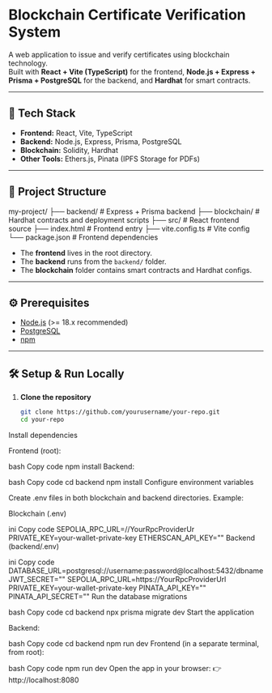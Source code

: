 # Blockchain Certificate Verification System

A web application to issue and verify certificates using blockchain technology.  
Built with **React + Vite (TypeScript)** for the frontend, **Node.js + Express + Prisma + PostgreSQL** for the backend, and **Hardhat** for smart contracts.

---

## 🚀 Tech Stack

- **Frontend:** React, Vite, TypeScript  
- **Backend:** Node.js, Express, Prisma, PostgreSQL  
- **Blockchain:** Solidity, Hardhat  
- **Other Tools:** Ethers.js, Pinata (IPFS Storage for PDFs)  

---

## 📂 Project Structure

my-project/
├── backend/ # Express + Prisma backend
├── blockchain/ # Hardhat contracts and deployment scripts
├── src/ # React frontend source
├── index.html # Frontend entry
├── vite.config.ts # Vite config
└── package.json # Frontend dependencies


- The **frontend** lives in the root directory.  
- The **backend** runs from the `backend/` folder.  
- The **blockchain** folder contains smart contracts and Hardhat configs.  

---

## ⚙️ Prerequisites

- [Node.js](https://nodejs.org/) (>= 18.x recommended)  
- [PostgreSQL](https://www.postgresql.org/)  
- [npm](https://www.npmjs.com/)

---

## 🛠️ Setup & Run Locally

1. **Clone the repository**
   ```bash
   git clone https://github.com/yourusername/your-repo.git
   cd your-repo
Install dependencies

Frontend (root):

bash
Copy code
npm install
Backend:

bash
Copy code
cd backend
npm install
Configure environment variables

Create .env files in both blockchain and backend directories. Example:

Blockchain (.env)

ini
Copy code
SEPOLIA_RPC_URL=//YourRpcProviderUr
PRIVATE_KEY=your-wallet-private-key
ETHERSCAN_API_KEY=""
Backend (backend/.env)

ini
Copy code
DATABASE_URL=postgresql://username:password@localhost:5432/dbname
JWT_SECRET=""
SEPOLIA_RPC_URL=https://YourRpcProviderUrl
PRIVATE_KEY=your-wallet-private-key
PINATA_API_KEY=""
PINATA_API_SECRET=""
Run the database migrations

bash
Copy code
cd backend
npx prisma migrate dev
Start the application

Backend:

bash
Copy code
cd backend
npm run dev
Frontend (in a separate terminal, from root):

bash
Copy code
npm run dev
Open the app in your browser:
👉 http://localhost:8080
